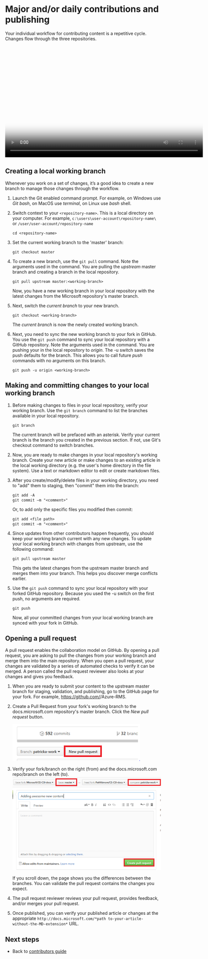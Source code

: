 # Major and/or daily contributions and publishing

Your individual workflow for contributing content is a repetitive cycle.  Changes flow through the three repositories. 

<video width="640" height="360" controls poster="./media/contributing-and-publishing/your-individual-workflow.png">
  <source src="http://video.ch9.ms/ch9/1e1b/63477be7-a3df-4d25-b8e7-9d79df411e1b/githubcontributorworkflow_mid.mp4" type="video/mp4">
  <a href="http://video.ch9.ms/ch9/1e1b/63477be7-a3df-4d25-b8e7-9d79df411e1b/githubcontributorworkflow_mid.mp4">
    <img src="./media/contributing-and-publishing/your-individual-workflow.png" alt="Your individual workflow">
  </a>
</video>

## Creating a local working branch

Whenever you work on a set of changes, it’s a good idea to create a new branch to manage those changes through the workflow.

1. Launch the Git enabled command prompt. For example, on Windows use *Git bash*, on MacOS use *terminal*, on Linux use *bash* shell.

2. Switch context to your `<repository-name>`. This is a local directory on your computer. For example, `c:\users\user-account\repository-name\` or  `/user/user-account/repository-name`

   ```
   cd <repository-name>
   ```

3. Set the current working branch to the 'master' branch:

   ```
   git checkout master
   ```

4. To create a new branch, use the `git pull` command. Note the arguments used in the command. You are pulling the *upstream* master branch and creating a branch <working branch> in the local repository.

   ```
   git pull upstream master:<working-branch>
   ```

    Now, you have a new working branch in your local repository with the latest changes from the Microsoft repository's master branch. 

5. Next, switch the *current branch* to your new branch.

   ```
   git checkout <working-branch>
   ```

    The *current branch* is now the newly created working branch. 

6. Next, you need to sync the new working branch to your fork in GitHub.  You use the `git push` command to sync your local repository with a GitHub repository. Note the arguments used in the command. You are pushing your <working branch> in the local repository to *origin*. The -u switch saves the push defaults for the branch. This allows you to call future *push* commands with no arguments on this branch. 

   ```
   git push -u origin <working-branch>
   ```

## Making and committing changes to your local working branch

1. Before making changes to files in your local repository, verify your working branch. Use the `git branch` command to list the branches available in your local repository.

   ```
   git branch
   ```

    The current branch will be prefaced with an asterisk. Verify your current branch is the branch you created in the previous section.  If not, use Git's checkout command to switch branches.

2. Now, you are ready to make changes in your local repository's working branch. Create your new article or make changes to an existing article in the local working directory (e.g. the user's home directory in the file system). Use a text or markdown editor to edit or create markdown files.

3. After you create/modify/delete files in your working directory, you need to "add" them to staging, then "commit" them into the branch:

   ```
   git add -A
   git commit –m "<comment>"
   ```

   Or, to add only the specific files you modified then commit:

   ```
   git add <file path>
   git commit –m "<comment>"
   ```

4. Since updates from other contributors happen frequently, you should keep your working branch current with any new changes. To update your local working branch with changes from upstream, use the following command:

   ```
   git pull upstream master
   ```

    This gets the latest changes from the upstream master branch and merges them into your branch. This helps you discover merge conflicts earlier.

5. Use the `git push` command to sync your local repository with your forked GitHub repository. Because you used the -u switch on the first push, no arguments are required.

   ```
   git push
   ```

    Now, all your committed changes from your local working branch are synced with your fork in GitHub.

## Opening a pull request

A pull request enables the collaboration model on GitHub. By opening a pull request, you are asking to pull the changes from your working branch and merge them into the main repository. When you open a pull request, your changes are validated by a series of automated checks to verify it can be merged.  A person called the pull request reviewer also looks at your changes and gives you feedback.

1. When you are ready to submit your content to the upstream master branch for staging, validation, and publishing, go to the GitHub page for your fork. For example, https://github.com/<GitHub-user-name>/Azure-RMS. 

2. Create a Pull Request from your fork's working branch to the docs.microsoft.com repository's master branch. Click the *New pull request* button.

   ![New pull request button](./media/contributing-and-publishing/new-pull-request-button.png)

3. Verify your fork/branch on the right (from) and the docs.microsoft.com repo/branch on the left (to). 
   ![Pull request](./media/contributing-and-publishing/pull-request.png)

   If you scroll down, the page shows you the differences between the branches. You can validate the pull request contains the changes you expect.

4. The pull request reviewer reviews your pull request, provides feedback, and/or merges your pull request. 

5. Once published, you can verify your published article or changes at the appropriate `http://docs.microsoft.com/*path to-your-article-without-the-MD-extension*` URL.

## Next steps

- Back to [contributors guide](./index.md)